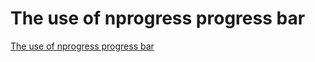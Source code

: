 # The use of nprogress progress bar
[The use of nprogress progress bar](https://aiwithcloud.com/2022/09/15/the_use_of_nprogress_progress_bar/)